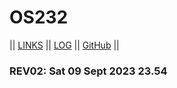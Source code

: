 # OS232
|| [LINKS](LINKS/) || [LOG](TXT/mylog.txt) || [GitHub](https://github.com/hilaldfzn/os232/) ||

### REV02: Sat 09 Sept 2023 23.54
